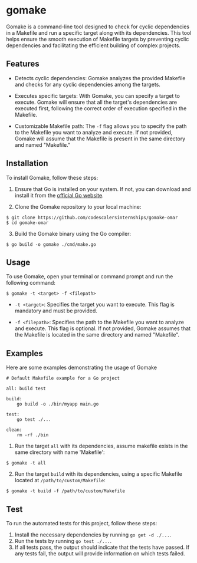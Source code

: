 # gomake

Gomake is a command-line tool designed to check for cyclic dependencies in a Makefile and run a specific target along with its dependencies. This tool helps ensure the smooth execution of Makefile targets by preventing cyclic dependencies and facilitating the efficient building of complex projects.

## Features

- Detects cyclic dependencies: Gomake analyzes the provided Makefile and checks for any cyclic dependencies among the targets.

- Executes specific targets: With Gomake, you can specify a target to execute. Gomake will ensure that all the target's dependencies are executed first, following the correct order of execution specified in the Makefile.

- Customizable Makefile path: The `-f` flag allows you to specify the path to the Makefile you want to analyze and execute. If not provided, Gomake will assume that the Makefile is present in the same directory and named "Makefile."

## Installation

To install Gomake, follow these steps:

1. Ensure that Go is installed on your system. If not, you can download and install it from the [official Go website](https://golang.org).

2. Clone the Gomake repository to your local machine:

```shell
$ git clone https://github.com/codescalersinternships/gomake-omar
$ cd gomake-omar
```
3. Build the Gomake binary using the Go compiler:
```shell
$ go build -o gomake ./cmd/make.go
```

## Usage

To use Gomake, open your terminal or command prompt and run the following command:
```shell
$ gomake -t <target> -f <filepath>
```

- `-t <target>`: Specifies the target you want to execute. This flag is mandatory and must be provided.

- `-f <filepath>`: Specifies the path to the Makefile you want to analyze and execute. This flag is optional. If not provided, Gomake assumes that the Makefile is located in the same directory and named "Makefile".

## Examples

Here are some examples demonstrating the usage of Gomake

```
# Default Makefile example for a Go project

all: build test

build:
	go build -o ./bin/myapp main.go

test:
	go test ./...

clean:
	rm -rf ./bin
```


1. Run the target `all` with its dependencies, assume makefile exists in the same directory with name 'Makefile':
```shell
$ gomake -t all
```
2. Run the target `build` with its dependencies, using a specific Makefile located at `/path/to/custom/Makefile`:
```shell
$ gomake -t build -f /path/to/custom/Makefile
```
## Test

To run the automated tests for this project, follow these steps:

1. Install the necessary dependencies by running `go get -d ./...`.
2. Run the tests by running `go test ./...`.
3. If all tests pass, the output should indicate that the tests have passed. If any tests fail, the output will provide information on which tests failed.
